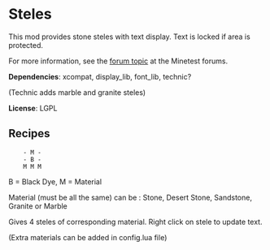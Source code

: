 # Steles

This mod provides stone steles with text display. Text is locked if area is protected.

For more information, see the [forum topic](https://forum.minetest.net/viewtopic.php?t=19365) at the Minetest forums.

**Dependencies**: xcompat, display\_lib, font\_lib, technic?

(Technic adds marble and granite steles)

**License**: LGPL

## Recipes

		- M -
		- B -
		M M M

B = Black Dye, M = Material

Material (must be all the same) can be : Stone, Desert Stone, Sandstone, Granite or Marble 

Gives 4 steles of corresponding material. Right click on stele to update text.

(Extra materials can be added in config.lua file)
